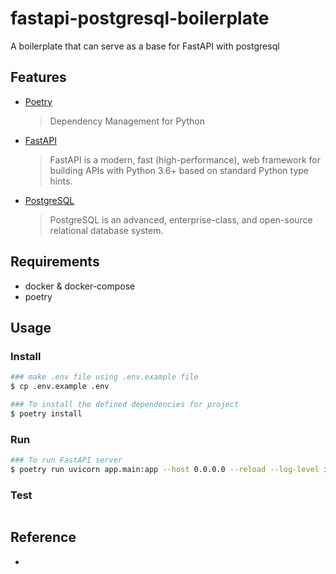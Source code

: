 # fastapi-postgresql-boilerplate

A boilerplate that can serve as a base for FastAPI with postgresql

## Features

- [Poetry](https://python-poetry.org/docs/)
  > Dependency Management for Python
- [FastAPI](https://fastapi.tiangolo.com)
  > FastAPI is a modern, fast (high-performance), web framework for building APIs with Python 3.6+ based on standard Python type hints.
- [PostgreSQL](https://www.postgresql.org/docs)
  > PostgreSQL is an advanced, enterprise-class, and open-source relational database system.

## Requirements

- docker & docker-compose
- poetry

## Usage

### Install

```bash
### make .env file using .env.example file
$ cp .env.example .env

### To install the defined dependencies for project
$ poetry install
```

### Run

```bash
### To run FastAPI server
$ poetry run uvicorn app.main:app --host 0.0.0.0 --reload --log-level info
```

### Test

```bash

```

## Reference

-
